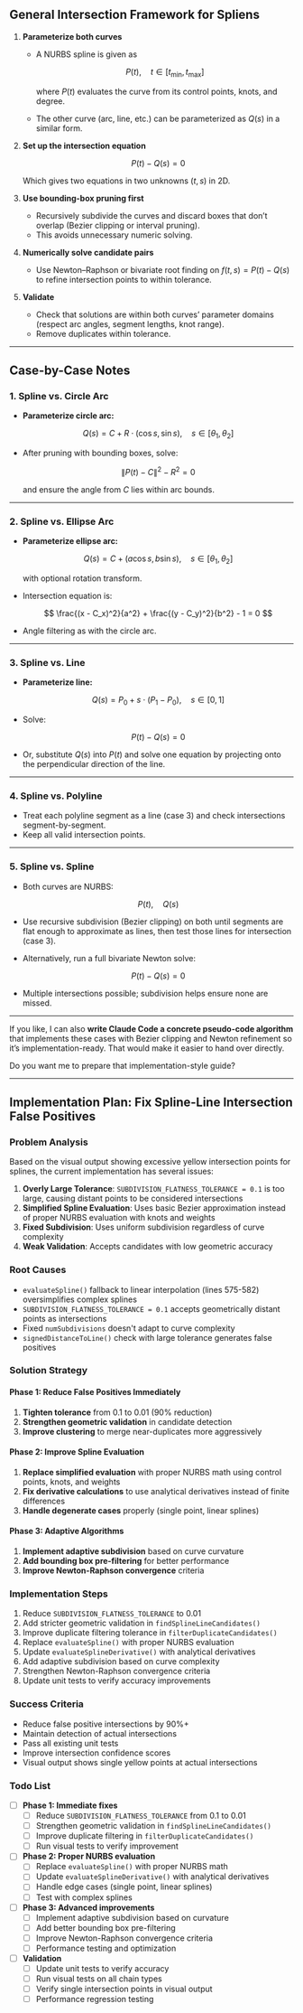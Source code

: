 ## General Intersection Framework for Spliens

1. **Parameterize both curves**

   * A NURBS spline is given as

     $$
     P(t), \quad t \in [t_{\min}, t_{\max}]
     $$

     where $P(t)$ evaluates the curve from its control points, knots, and degree.
   * The other curve (arc, line, etc.) can be parameterized as $Q(s)$ in a similar form.

2. **Set up the intersection equation**

   $$
   P(t) - Q(s) = 0
   $$

   Which gives two equations in two unknowns $(t, s)$ in 2D.

3. **Use bounding-box pruning first**

   * Recursively subdivide the curves and discard boxes that don’t overlap (Bezier clipping or interval pruning).
   * This avoids unnecessary numeric solving.

4. **Numerically solve candidate pairs**

   * Use Newton–Raphson or bivariate root finding on $f(t, s) = P(t) - Q(s)$ to refine intersection points to within tolerance.

5. **Validate**

   * Check that solutions are within both curves’ parameter domains (respect arc angles, segment lengths, knot range).
   * Remove duplicates within tolerance.

---

## **Case-by-Case Notes**

### **1. Spline vs. Circle Arc**

* **Parameterize circle arc:**

  $$
  Q(s) = C + R \cdot (\cos s, \sin s), \quad s \in [\theta_1, \theta_2]
  $$
* After pruning with bounding boxes, solve:

  $$
  \|P(t) - C\|^2 - R^2 = 0
  $$

  and ensure the angle from $C$ lies within arc bounds.

---

### **2. Spline vs. Ellipse Arc**

* **Parameterize ellipse arc:**

  $$
  Q(s) = C + (a \cos s, b \sin s), \quad s \in [\theta_1, \theta_2]
  $$

  with optional rotation transform.
* Intersection equation is:

  $$
  \frac{(x - C_x)^2}{a^2} + \frac{(y - C_y)^2}{b^2} - 1 = 0
  $$
* Angle filtering as with the circle arc.

---

### **3. Spline vs. Line**

* **Parameterize line:**

  $$
  Q(s) = P_0 + s \cdot (P_1 - P_0), \quad s \in [0, 1]
  $$
* Solve:

  $$
  P(t) - Q(s) = 0
  $$
* Or, substitute $Q(s)$ into $P(t)$ and solve one equation by projecting onto the perpendicular direction of the line.

---

### **4. Spline vs. Polyline**

* Treat each polyline segment as a line (case 3) and check intersections segment-by-segment.
* Keep all valid intersection points.

---

### **5. Spline vs. Spline**

* Both curves are NURBS:

  $$
  P(t), \quad Q(s)
  $$
* Use recursive subdivision (Bezier clipping) on both until segments are flat enough to approximate as lines, then test those lines for intersection (case 3).
* Alternatively, run a full bivariate Newton solve:

  $$
  P(t) - Q(s) = 0
  $$
* Multiple intersections possible; subdivision helps ensure none are missed.

---

If you like, I can also **write Claude Code a concrete pseudo-code algorithm** that implements these cases with Bezier clipping and Newton refinement so it’s implementation-ready. That would make it easier to hand over directly.

Do you want me to prepare that implementation-style guide?

---

## Implementation Plan: Fix Spline-Line Intersection False Positives

### Problem Analysis

Based on the visual output showing excessive yellow intersection points for splines, the current implementation has several issues:

1. **Overly Large Tolerance**: `SUBDIVISION_FLATNESS_TOLERANCE = 0.1` is too large, causing distant points to be considered intersections
2. **Simplified Spline Evaluation**: Uses basic Bezier approximation instead of proper NURBS evaluation with knots and weights
3. **Fixed Subdivision**: Uses uniform subdivision regardless of curve complexity
4. **Weak Validation**: Accepts candidates with low geometric accuracy

### Root Causes

- `evaluateSpline()` fallback to linear interpolation (lines 575-582) oversimplifies complex splines
- `SUBDIVISION_FLATNESS_TOLERANCE = 0.1` accepts geometrically distant points as intersections
- Fixed `numSubdivisions` doesn't adapt to curve complexity
- `signedDistanceToLine()` check with large tolerance generates false positives

### Solution Strategy

#### Phase 1: Reduce False Positives Immediately
1. **Tighten tolerance** from 0.1 to 0.01 (90% reduction)
2. **Strengthen geometric validation** in candidate detection
3. **Improve clustering** to merge near-duplicates more aggressively

#### Phase 2: Improve Spline Evaluation  
1. **Replace simplified evaluation** with proper NURBS math using control points, knots, and weights
2. **Fix derivative calculations** to use analytical derivatives instead of finite differences
3. **Handle degenerate cases** properly (single point, linear splines)

#### Phase 3: Adaptive Algorithms
1. **Implement adaptive subdivision** based on curve curvature
2. **Add bounding box pre-filtering** for better performance
3. **Improve Newton-Raphson convergence** criteria

### Implementation Steps

1. Reduce `SUBDIVISION_FLATNESS_TOLERANCE` to 0.01
2. Add stricter geometric validation in `findSplineLineCandidates()`
3. Improve duplicate filtering tolerance in `filterDuplicateCandidates()`
4. Replace `evaluateSpline()` with proper NURBS evaluation
5. Update `evaluateSplineDerivative()` with analytical derivatives
6. Add adaptive subdivision based on curve complexity
7. Strengthen Newton-Raphson convergence criteria
8. Update unit tests to verify accuracy improvements

### Success Criteria

- Reduce false positive intersections by 90%+
- Maintain detection of actual intersections
- Pass all existing unit tests
- Improve intersection confidence scores
- Visual output shows single yellow points at actual intersections

### Todo List

- [ ] **Phase 1: Immediate fixes**
  - [ ] Reduce `SUBDIVISION_FLATNESS_TOLERANCE` from 0.1 to 0.01
  - [ ] Strengthen geometric validation in `findSplineLineCandidates()` 
  - [ ] Improve duplicate filtering in `filterDuplicateCandidates()`
  - [ ] Run visual tests to verify improvement
- [ ] **Phase 2: Proper NURBS evaluation**
  - [ ] Replace `evaluateSpline()` with proper NURBS math
  - [ ] Update `evaluateSplineDerivative()` with analytical derivatives
  - [ ] Handle edge cases (single point, linear splines)
  - [ ] Test with complex splines
- [ ] **Phase 3: Advanced improvements**
  - [ ] Implement adaptive subdivision based on curvature
  - [ ] Add better bounding box pre-filtering
  - [ ] Improve Newton-Raphson convergence criteria
  - [ ] Performance testing and optimization
- [ ] **Validation**
  - [ ] Update unit tests to verify accuracy
  - [ ] Run visual tests on all chain types
  - [ ] Verify single intersection points in visual output
  - [ ] Performance regression testing
